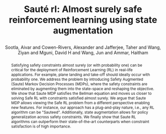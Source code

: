 ---
layout: pub
type: inproceedings
key: highie
title: >
    Sauté rl: Almost surely safe reinforcement learning using state augmentation
author: Sootla, Aivar and Cowen-Rivers, Alexander and Jafferjee, Taher and Wang, Ziyan and Mguni, David H and Wang, Jun and Ammar, Haitham
abbr: ICML'22
booktitle: International Conference on Machine Learning (ICML)
year: 2022
selected: true
arxiv: 2202.06558
abstract: >
    Satisfying safety constraints almost surely (or with probability one) can be critical for the deployment of Reinforcement Learning (RL) in real-life applications. For example, plane landing and take-off should ideally occur with probability one. We address the problem by introducing Safety Augmented (Saute) Markov Decision Processes (MDPs), where the safety constraints are eliminated by augmenting them into the state-space and reshaping the objective. We show that Saute MDP satisfies the Bellman equation and moves us closer to solving Safe RL with constraints satisfied almost surely. We argue that Saute MDP allows viewing the Safe RL problem from a different perspective enabling new features. For instance, our approach has a plug-and-play nature, i.e., any RL algorithm can be "Sauteed". Additionally, state augmentation allows for policy generalization across safety constraints. We finally show that Saute RL algorithms can outperform their state-of-the-art counterparts when constraint satisfaction is of high importance.
bibtex: >
    @inproceedings{sootla2022saute,
        title={Sauté rl: Almost surely safe reinforcement learning using state augmentation},
        author={Sootla, Aivar and Cowen-Rivers, Alexander and Jafferjee, Taher and Wang, Ziyan and Mguni, David H and Wang, Jun and Ammar, Haitham},
        booktitle={International Conference on Machine Learning},
        pages={20423--20443},
        year={2022},
        organization={PMLR}
    }
---